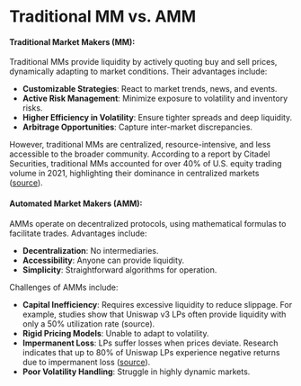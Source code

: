 # Traditional MM vs. AMM

#### **Traditional Market Makers (MM):**

Traditional MMs provide liquidity by actively quoting buy and sell prices, dynamically adapting to market conditions. Their advantages include:

* **Customizable Strategies**: React to market trends, news, and events.
* **Active Risk Management**: Minimize exposure to volatility and inventory risks.
* **Higher Efficiency in Volatility**: Ensure tighter spreads and deep liquidity.
* **Arbitrage Opportunities**: Capture inter-market discrepancies.

However, traditional MMs are centralized, resource-intensive, and less accessible to the broader community. According to a report by Citadel Securities, traditional MMs accounted for over 40% of U.S. equity trading volume in 2021, highlighting their dominance in centralized markets ([source](https://www.citadelsecurities.com)).

#### **Automated Market Makers (AMM):**

AMMs operate on decentralized protocols, using mathematical formulas to facilitate trades. Advantages include:

* **Decentralization**: No intermediaries.
* **Accessibility**: Anyone can provide liquidity.
* **Simplicity**: Straightforward algorithms for operation.

Challenges of AMMs include:

* **Capital Inefficiency**: Requires excessive liquidity to reduce slippage. For example, studies show that Uniswap v3 LPs often provide liquidity with only a 50% utilization rate (source).
* **Rigid Pricing Models**: Unable to adapt to volatility.
* **Impermanent Loss**: LPs suffer losses when prices deviate. Research indicates that up to 80% of Uniswap LPs experience negative returns due to impermanent loss ([source](https://www.paradigm.xyz)).
* **Poor Volatility Handling**: Struggle in highly dynamic markets.
